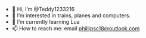 - 👋 Hi, I’m @Teddy1233216
- 👀 I’m interested in trains, planes and computers.
- 🌱 I’m currently learning Lua
- 📫 How to reach me: email phillipsc18@outlook.com

<!---
Teddy1233216/Teddy1233216 is a ✨ special ✨ repository because its `README.md` (this file) appears on your GitHub profile.
You can click the Preview link to take a look at your changes.
--->
